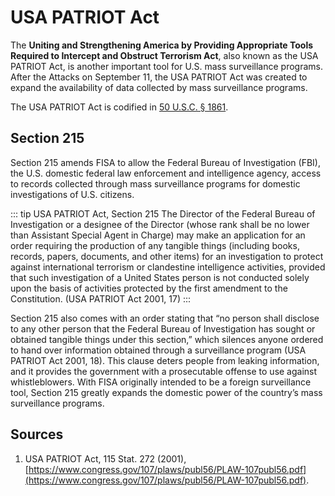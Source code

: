 # USA PATRIOT Act
The **Uniting and Strengthening America by Providing Appropriate Tools Required to Intercept and Obstruct Terrorism Act**, also known as the USA PATRIOT Act, is another important tool for U.S. mass surveillance programs. After the Attacks on September 11, the USA PATRIOT Act was created to expand the availability of data collected by mass surveillance programs.

The USA PATRIOT Act is codified in [50 U.S.C. § 1861](https://www.law.cornell.edu/uscode/text/50/1861).

## Section 215
Section 215 amends FISA to allow the Federal Bureau of Investigation (FBI), the U.S. domestic federal law enforcement and intelligence agency, access to records collected through mass surveillance programs for domestic investigations of U.S. citizens. 

::: tip USA PATRIOT Act, Section 215
The Director of the Federal Bureau of Investigation or a designee of the Director (whose rank shall be no lower than Assistant Special Agent in Charge) may make an application for an order requiring the production of any tangible things (including books, records, papers, documents, and other items) for an investigation to protect against international terrorism or clandestine intelligence activities, provided that such investigation of a United States person is not conducted solely upon the basis of activities protected by the first amendment to the Constitution. (USA PATRIOT Act 2001, 17)
:::

Section 215 also comes with an order stating that “no person shall disclose to any other person that the Federal Bureau of Investigation has sought or obtained tangible things under this section,” which silences anyone ordered to hand over information obtained through a surveillance program (USA PATRIOT Act 2001, 18). This clause deters people from leaking information, and it provides the government with a prosecutable offense to use against whistleblowers. With FISA originally intended to be a foreign surveillance tool, Section 215 greatly expands the domestic power of the country’s mass surveillance programs. 

## Sources
1. USA PATRIOT Act, 115 Stat. 272 (2001), [https://www.congress.gov/107/plaws/publ56/PLAW-107publ56.pdf](https://www.congress.gov/107/plaws/publ56/PLAW-107publ56.pdf).